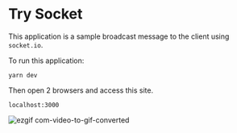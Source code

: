 # Try Socket

This application is a sample broadcast message to the client using `socket.io`.

To run this application:
```
yarn dev
```

Then open 2 browsers and access this site.
```
localhost:3000
```


![ezgif com-video-to-gif-converted](https://github.com/Bongsakorn/try_socket/assets/3664812/a6511e3c-8d0f-4044-9964-a6ac05d71346)
